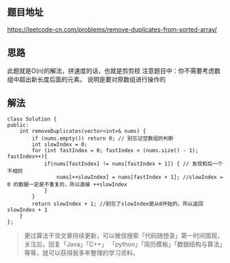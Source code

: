 ## 题目地址 
https://leetcode-cn.com/problems/remove-duplicates-from-sorted-array/

## 思路 

此题就是O(n)的解法，拼速度的话，也就是剪剪枝
注意题目中：你不需要考虑数组中超出新长度后面的元素。 说明是要对原数组进行操作的

## 解法 


```
class Solution {
public:
    int removeDuplicates(vector<int>& nums) {
        if (nums.empty()) return 0; // 别忘记空数组的判断
        int slowIndex = 0;
        for (int fastIndex = 0; fastIndex < (nums.size() - 1); fastIndex++){
            if(nums[fastIndex] != nums[fastIndex + 1]) { // 发现和后一个不相同
                nums[++slowIndex] = nums[fastIndex + 1]; //slowIndex = 0 的数据一定是不重复的，所以直接 ++slowIndex
            }
        }
        return slowIndex + 1; //别忘了slowIndex是从0开始的，所以返回slowIndex + 1
    }
};
```
> 更过算法干货文章持续更新，可以微信搜索「代码随想录」第一时间围观，关注后，回复「Java」「C++」 「python」「简历模板」「数据结构与算法」等等，就可以获得我多年整理的学习资料。

